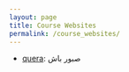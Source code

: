 ```yaml
---
layout: page
title: Course Websites
permalink: /course_websites/
---
```

* [quera](https://quera.ir/course/3926/): صبور باش
